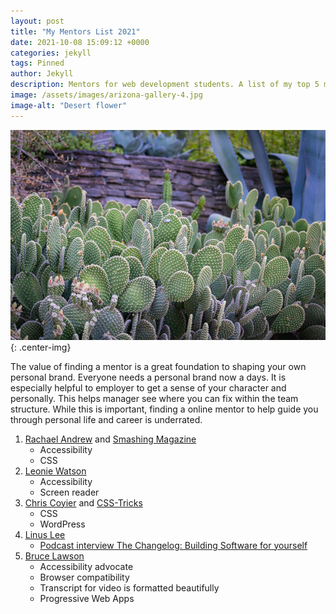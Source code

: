 ```yaml
---
layout: post
title: "My Mentors List 2021"
date: 2021-10-08 15:09:12 +0000
categories: jekyll
tags: Pinned
author: Jekyll
description: Mentors for web development students. A list of my top 5 mentors that have helped me. I have been on a self-study of learning how to code, these are they people that I kept a close eye on.
image: /assets/images/arizona-gallery-4.jpg
image-alt: "Desert flower"
---
```


![desert flower](/assets/images/arizona-gallery-4.jpg){: .center-img}

The value of finding a mentor is a great foundation to shaping your own personal brand. Everyone needs a personal brand now a days. It is especially helpful to employer to get a sense of your character and personally. This helps manager see where you can fix within the team structure. While this is important, finding a online mentor to help guide you through personal life and career is underrated.

1. [Rachael Andrew](https://rachelandrew.co.uk/) and [Smashing Magazine](https://www.smashingmagazine.com/author/rachel-andrew/)
   - Accessibility
   - CSS
2. [Leonie Watson](https://tink.uk/)
   - Accessibility
   - Screen reader
3. [Chris Coyier](https://chriscoyier.net/) and [CSS-Tricks](https://css-tricks.com/author/chriscoyier/)
   - CSS
   - WordPress
4. [Linus Lee](https://github.com/thesephist)
   - [Podcast interview The Changelog: Building Software for yourself](https://changelog.com/podcast/455)
5. [Bruce Lawson](https://brucelawson.co.uk/)
   - Accessibility advocate
   - Browser compatibility
   - Transcript for video is formatted beautifully
   - Progressive Web Apps
